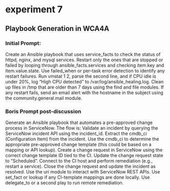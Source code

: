 # experiment 7

## Playbook Generation in WCA4A

### Initial Prompt:

Create an Ansible playbook that uses service_facts to check the status of httpd, nginx, and mysql services. Restart only the ones that are stopped or failed by looping through ansible_facts.services and checking item.key and item.value.state. Use failed_when or per-task error detection to identify any restart failures. Run vmstat 1 2, parse the second line, and if CPU idle is under 20%, log “High CPU detected” to /var/log/ansible_healing.log. Clean up files in /tmp that are older than 7 days using the find and file modules. If any restart fails, send an email alert with the hostname in the subject using the community.general.mail module.

### Boris Prompt post-discussion

Generate an Ansible playbook that automates a pre-approved change process in ServiceNow. The flow is: Validate an incident by querying the ServiceNow incident API using the incident_id. Extract the cmdb_ci (Configuration Item) from the incident. Use the cmdb_ci to determine the appropriate pre-approved change template (this could be based on a mapping or API lookup). Create a change request in ServiceNow using the correct change template ID tied to the CI. Update the change request state to “Scheduled”. Connect to the CI host and perform remediation (e.g., restart a service). Close the change request and update the incident as resolved. Use the uri module to interact with ServiceNow REST APIs. Use set_fact or lookup if any CI-template mappings are done locally. Use delegate_to or a second play to run remote remediation.

